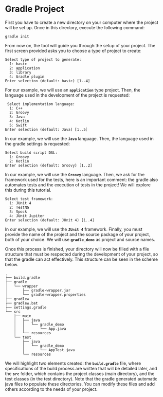 Gradle Project
================

First you have to create a new directory on your computer where the project will be set up. Once in this directory, execute the following command:

```
gradle init
```

From now on, the tool will guide you through the setup of your project. The first screen provided asks you to choose a type of project to create:

```
Select type of project to generate:
  1: basic
  2: application
  3: library
  4: Gradle plugin
Enter selection (default: basic) [1..4]
```

For our example, we will use an **`application`** type project. Then, the language used in the development of the project is requested:

```
 Select implementation language:
  1: C++
  2: Groovy
  3: Java
  4: Kotlin
  5: Swift
Enter selection (default: Java) [1..5]
```

In our example, we will use the **`Java`** language. Then, the language used in the gradle settings is requested:

```
Select build script DSL:
  1: Groovy
  2: Kotlin
Enter selection (default: Groovy) [1..2]
```
In our example, we will use the **`Groovy`** language. Then, we ask for the framework used for the tests, here is an important comment: the gradle also automates tests and the execution of tests in the project! We will explore this during this tutorial.

```
Select test framework:
  1: JUnit 4
  2: TestNG
  3: Spock
  4: JUnit Jupiter
Enter selection (default: JUnit 4) [1..4]
```

In our example, we will use the **`JUnit 4`** framework. Finally, you must provide the name of the project and the source package of your project, both of your choice. We will use **`gradle_demo`** as project and source names.

Once this process is finished, your directory will now be filled with a file structure that must be respected during the development of your project, so that the gradle can act effectively. This structure can be seen in the scheme below.

```
.
├── build.gradle
├── gradle
│   └── wrapper
│       ├── gradle-wrapper.jar
│       └── gradle-wrapper.properties
├── gradlew
├── gradlew.bat
├── settings.gradle
└── src
    ├── main
    │   ├── java
    │   │   └── gradle_demo
    │   │       └── App.java
    │   └── resources
    └── test
        ├── java
        │   └── gradle_demo
        │       └── AppTest.java
        └── resources
```

We will highlight two elements created: the **`build.gradle`** file, where specifications of the build process are written that will be detailed later, and the **`src`** folder, which contains the project classes (main directory), and the test classes (in the test directory). Note that the gradle generated automatic java files to populate these directories. You can modify these files and add others according to the needs of your project.
